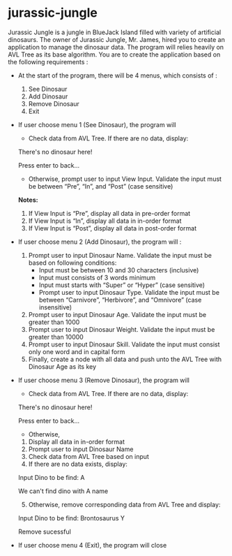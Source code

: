 # jurassic-jungle

Jurassic Jungle is a jungle in BlueJack Island filled with variety of artificial dinosaurs. The owner of Jurassic Jungle, Mr. James, hired you to create an application to manage the dinosaur data. The program will relies heavily on AVL Tree as its base algorithm. You are to create the application based on the following requirements :
- At the start of the program, there will be 4 menus, which consists of :
  1. See Dinosaur
  2. Add Dinosaur
  3. Remove Dinosaur
  4. Exit

- If user choose menu 1 (See Dinosaur), the program will
  
  - Check data from AVL Tree. If there are no data, display:
  
  There's no dinosaur here!
  
  Press enter to back...

  - Otherwise, prompt user to input View Input. Validate the input must be between “Pre”, “In”, and “Post” (case sensitive)

  **Notes:**
  1. If View Input is “Pre”, display all data in pre-order format
  2. If View Input is “In”, display all data in in-order format
  3. If View Input is “Post”, display all data in post-order format

- If user choose menu 2 (Add Dinosaur), the program will :
  1. Prompt user to input Dinosaur Name. Validate the input must be based on following conditions:
     - Input must be between 10 and 30 characters (inclusive)
     - Input must consists of 3 words minimum
     - Input must starts with “Super” or “Hyper” (case sensitive)
     - Prompt user to input Dinosaur Type. Validate the input must be between “Carnivore”, “Herbivore”, and “Omnivore” (case insensitive)
  2. Prompt user to input Dinosaur Age. Validate the input must be greater than 1000
  3. Prompt user to input Dinosaur Weight. Validate the input must be greater than 10000
  4. Prompt user to input Dinosaur Skill. Validate the input must consist only one word and in capital form
  5. Finally, create a node with all data and push unto the AVL Tree with Dinosaur Age as its key
 
- If user choose menu 3 (Remove Dinosaur), the program will
  
  - Check data from AVL Tree. If there are no data, display:
  
  There's no dinosaur here!
  
  Press enter to back...

  - Otherwise,
  1. Display all data in in-order format
  2. Prompt user to input Dinosaur Name
  3. Check data from AVL Tree based on input
  4. If there are no data exists, display:

  Input Dino to be find: A

  We can't find dino with A name
  
  5. Otherwise, remove corresponding data from AVL Tree and display:

  Input Dino to be find: Brontosaurus Y

  Remove sucessful

- If user choose menu 4 (Exit), the program will close
